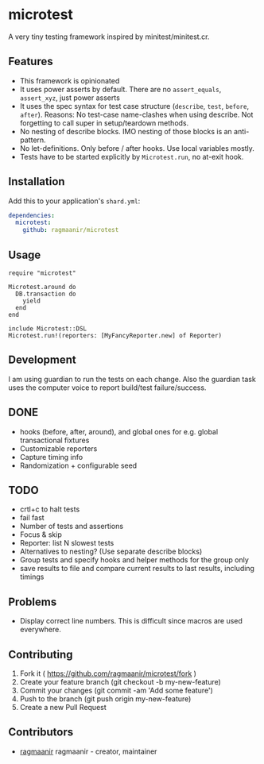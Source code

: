 # microtest

A very tiny testing framework inspired by minitest/minitest.cr.

## Features

- This framework is opinionated
- It uses power asserts by default. There are no `assert_equals`, `assert_xyz`, just power asserts
- It uses the spec syntax for test case structure (`describe`, `test`, `before`, `after`). Reasons: No test-case name-clashes when using describe. Not forgetting to call super in setup/teardown methods.
- No nesting of describe blocks. IMO nesting of those blocks is an anti-pattern.
- No let-definitions. Only before / after hooks. Use local variables mostly.
- Tests have to be started explicitly by `Microtest.run`, no at-exit hook.

## Installation


Add this to your application's `shard.yml`:

```yaml
dependencies:
  microtest:
    github: ragmaanir/microtest
```


## Usage


```crystal
require "microtest"

Microtest.around do
  DB.transaction do
    yield
  end
end

include Microtest::DSL
Microtest.run!(reporters: [MyFancyReporter.new] of Reporter)
```


## Development

I am using guardian to run the tests on each change. Also the guardian task uses
the computer voice to report build/test failure/success.

## DONE

- hooks (before, after, around), and global ones for e.g. global transactional fixtures
- Customizable reporters
- Capture timing info
- Randomization + configurable seed

## TODO

- crtl+c to halt tests
- fail fast
- Number of tests and assertions
- Focus & skip
- Reporter: list N slowest tests
- Alternatives to nesting? (Use separate describe blocks)
- Group tests and specify hooks and helper methods for the group only
- save results to file and compare current results to last results, including timings

## Problems

- Display correct line numbers. This is difficult since macros are used everywhere.

## Contributing

1. Fork it ( https://github.com/ragmaanir/microtest/fork )
2. Create your feature branch (git checkout -b my-new-feature)
3. Commit your changes (git commit -am 'Add some feature')
4. Push to the branch (git push origin my-new-feature)
5. Create a new Pull Request

## Contributors

- [ragmaanir](https://github.com/ragmaanir) ragmaanir - creator, maintainer
